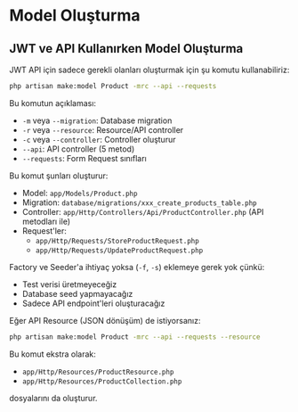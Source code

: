 # Model Oluşturma

## JWT ve API Kullanırken Model Oluşturma

JWT API için sadece gerekli olanları oluşturmak için şu komutu kullanabiliriz:

```bash
php artisan make:model Product -mrc --api --requests
```

Bu komutun açıklaması:

- `-m` veya `--migration`: Database migration
- `-r` veya `--resource`: Resource/API controller
- `-c` veya `--controller`: Controller oluşturur
- `--api`: API controller (5 metod)
- `--requests`: Form Request sınıfları

Bu komut şunları oluşturur:

- Model: `app/Models/Product.php`
- Migration: `database/migrations/xxx_create_products_table.php`
- Controller: `app/Http/Controllers/Api/ProductController.php` (API metodları ile)
- Request'ler:
  - `app/Http/Requests/StoreProductRequest.php`
  - `app/Http/Requests/UpdateProductRequest.php`

Factory ve Seeder'a ihtiyaç yoksa (`-f`, `-s`) eklemeye gerek yok çünkü:

- Test verisi üretmeyeceğiz
- Database seed yapmayacağız
- Sadece API endpoint'leri oluşturacağız

Eğer API Resource (JSON dönüşüm) de istiyorsanız:

```bash
php artisan make:model Product -mrc --api --requests --resource
```

Bu komut ekstra olarak:

- `app/Http/Resources/ProductResource.php`
- `app/Http/Resources/ProductCollection.php`

dosyalarını da oluşturur.
